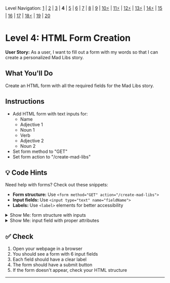Level Navigation: [1](./mad-libs-lv-1.md) | [2](./mad-libs-lv-2.md) | [3](./mad-libs-lv-3.md) | **4** | [5](./mad-libs-lv-5.md) | [6](./mad-libs-lv-6.md) | [7](./mad-libs-lv-7.md) | [8](./mad-libs-lv-8.md) | [9](./mad-libs-lv-9.md) | [10⚡](./mad-libs-lv-10.md) | [11⚡](./mad-libs-lv-11.md) | [12⚡](./mad-libs-lv-12.md) | [13⚡](./mad-libs-lv-13.md) | [14⚡](./mad-libs-lv-14.md) | [15](./mad-libs-lv-15.md) | [16](./mad-libs-lv-16.md) | [17](./mad-libs-lv-17.md) | [18⚡](./mad-libs-lv-18.md) | [19](./mad-libs-lv-19.md) | [20](./mad-libs-lv-20.md)

# Level 4: HTML Form Creation

**User Story:** As a user, I want to fill out a form with my words so that I can create a personalized Mad Libs story.

## What You'll Do
Create an HTML form with all the required fields for the Mad Libs story.

## Instructions
- Add HTML form with text inputs for:
  - Name
  - Adjective 1
  - Noun 1
  - Verb
  - Adjective 2
  - Noun 2
- Set form method to "GET"
- Set form action to "/create-mad-libs"

## 💡 Code Hints
Need help with forms? Check out these snippets:
- **Form structure:** Use `<form method="GET" action="/create-mad-libs">`
- **Input fields:** Use `<input type="text" name="fieldName">`
- **Labels:** Use `<label>` elements for better accessibility

<details>
<summary>Show Me: form structure with inputs</summary>

<pre><code class="language-html">&amp;lt;form method="GET" action="/create-mad-libs"&amp;gt;
    &amp;lt;label for="name"&amp;gt;Name:&amp;lt;/label&amp;gt;
    &amp;lt;input type="text" name="name" id="name" required&amp;gt;
    
    &amp;lt;label for="adjective1"&amp;gt;Adjective:&amp;lt;/label&amp;gt;
    &amp;lt;input type="text" name="adjective1" id="adjective1" required&amp;gt;
    
    &amp;lt;button type="submit"&amp;gt;Create Mad Libs!&amp;lt;/button&amp;gt;
&amp;lt;/form&amp;gt;</code></pre>
</details>

<details>
<summary>Show Me: input field with proper attributes</summary>

<pre><code class="language-html">&amp;lt;input type="text" name="noun1" placeholder="Enter a noun" required&amp;gt;</code></pre>
</details>

## ✅ Check
1. Open your webpage in a browser
2. You should see a form with 6 input fields
3. Each field should have a clear label
4. The form should have a submit button
5. If the form doesn't appear, check your HTML structure

---